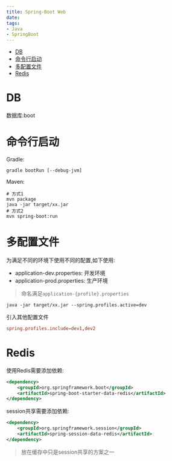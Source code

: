 ```yaml
---
title: Spring-Boot Web
date:
tags:
- Java
- SpringBoot
---
```


<!-- TOC -->

- [DB](#db)
- [命令行启动](#命令行启动)
- [多配置文件](#多配置文件)
- [Redis](#redis)

<!-- /TOC -->

# DB

数据库:boot

# 命令行启动

Gradle:
```
gradle bootRun [--debug-jvm]
```

Maven:
```shell
# 方式1
mvn package
java -jar target/xx.jar
# 方式2
mvn spring-boot:run
```

# 多配置文件

为满足不同的环境下使用不同的配置,如下使用:

* application-dev.properties: 开发环境
* application-prod.properties: 生产环境

> 命名满足`application-{profile}.properties`

```
java -jar target/xx.jar --spring.profiles.active=dev
```

引入其他配置文件
```conf
spring.profiles.include=dev1,dev2
```

# Redis

使用Redis需要添加依赖:
```xml
<dependency>
    <groupId>org.springframework.boot</groupId>
    <artifactId>spring-boot-starter-data-redis</artifactId>
</dependency>
```

session共享需要添加依赖:
```xml
<dependency>
    <groupId>org.springframework.session</groupId>
    <artifactId>spring-session-data-redis</artifactId>
</dependency>
```

> 放在缓存中只是session共享的方案之一



